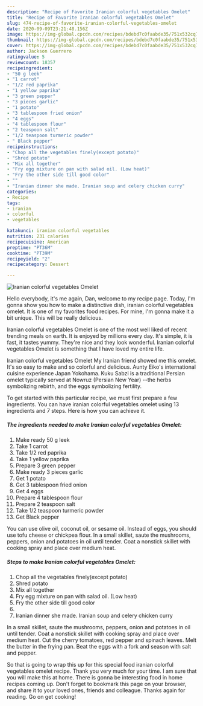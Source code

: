 ```yaml
---
description: "Recipe of Favorite Iranian colorful vegetables Omelet"
title: "Recipe of Favorite Iranian colorful vegetables Omelet"
slug: 474-recipe-of-favorite-iranian-colorful-vegetables-omelet
date: 2020-09-09T23:21:48.156Z
image: https://img-global.cpcdn.com/recipes/bdebd7c0faabde35/751x532cq70/iranian-colorful-vegetables-omelet-recipe-main-photo.jpg
thumbnail: https://img-global.cpcdn.com/recipes/bdebd7c0faabde35/751x532cq70/iranian-colorful-vegetables-omelet-recipe-main-photo.jpg
cover: https://img-global.cpcdn.com/recipes/bdebd7c0faabde35/751x532cq70/iranian-colorful-vegetables-omelet-recipe-main-photo.jpg
author: Jackson Guerrero
ratingvalue: 5
reviewcount: 18357
recipeingredient:
- "50 g leek"
- "1 carrot"
- "1/2 red paprika"
- "1 yellow paprika"
- "3 green pepper"
- "3 pieces garlic"
- "1 potato"
- "3 tablespoon fried onion"
- "4 eggs"
- "4 tablespoon flour"
- "2 teaspoon salt"
- "1/2 teaspoon turmeric powder"
- " Black pepper"
recipeinstructions:
- "Chop all the vegetables finely(except potato)"
- "Shred potato"
- "Mix all together"
- "Fry egg mixture on pan with salad oil. (Low heat)"
- "Fry the other side till good color"
- ""
- "Iranian dinner she made. Iranian soup and celery chicken curry"
categories:
- Recipe
tags:
- iranian
- colorful
- vegetables

katakunci: iranian colorful vegetables 
nutrition: 231 calories
recipecuisine: American
preptime: "PT36M"
cooktime: "PT39M"
recipeyield: "2"
recipecategory: Dessert

---
```



![Iranian colorful vegetables Omelet](https://img-global.cpcdn.com/recipes/bdebd7c0faabde35/751x532cq70/iranian-colorful-vegetables-omelet-recipe-main-photo.jpg)

Hello everybody, it's me again, Dan, welcome to my recipe page. Today, I'm gonna show you how to make a distinctive dish, iranian colorful vegetables omelet. It is one of my favorites food recipes. For mine, I'm gonna make it a bit unique. This will be really delicious.

Iranian colorful vegetables Omelet is one of the most well liked of recent trending meals on earth. It is enjoyed by millions every day. It's simple, it is fast, it tastes yummy. They're nice and they look wonderful. Iranian colorful vegetables Omelet is something that I have loved my entire life.

Iranian colorful vegetables Omelet My Iranian friend showed me this omelet. It&#39;s so easy to make and so colorful and delicious. Aunty Eiko&#39;s international cuisine experience Japan Yokohama. Kuku Sabzi is a traditional Persian omelet typically served at Nowruz (Persian New Year) --the herbs symbolizing rebirth, and the eggs symbolizing fertility.


To get started with this particular recipe, we must first prepare a few ingredients. You can have iranian colorful vegetables omelet using 13 ingredients and 7 steps. Here is how you can achieve it.

<!--inarticleads1-->

##### The ingredients needed to make Iranian colorful vegetables Omelet:

1. Make ready 50 g leek
1. Take 1 carrot
1. Take 1/2 red paprika
1. Take 1 yellow paprika
1. Prepare 3 green pepper
1. Make ready 3 pieces garlic
1. Get 1 potato
1. Get 3 tablespoon fried onion
1. Get 4 eggs
1. Prepare 4 tablespoon flour
1. Prepare 2 teaspoon salt
1. Take 1/2 teaspoon turmeric powder
1. Get  Black pepper


You can use olive oil, coconut oil, or sesame oil. Instead of eggs, you should use tofu cheese or chickpea flour. In a small skillet, saute the mushrooms, peppers, onion and potatoes in oil until tender. Coat a nonstick skillet with cooking spray and place over medium heat. 

<!--inarticleads2-->

##### Steps to make Iranian colorful vegetables Omelet:

1. Chop all the vegetables finely(except potato)
1. Shred potato
1. Mix all together
1. Fry egg mixture on pan with salad oil. (Low heat)
1. Fry the other side till good color
1. 
1. Iranian dinner she made. Iranian soup and celery chicken curry


In a small skillet, saute the mushrooms, peppers, onion and potatoes in oil until tender. Coat a nonstick skillet with cooking spray and place over medium heat. Cut the cherry tomatoes, red pepper and spinach leaves. Melt the butter in the frying pan. Beat the eggs with a fork and season with salt and pepper. 

So that is going to wrap this up for this special food iranian colorful vegetables omelet recipe. Thank you very much for your time. I am sure that you will make this at home. There is gonna be interesting food in home recipes coming up. Don't forget to bookmark this page on your browser, and share it to your loved ones, friends and colleague. Thanks again for reading. Go on get cooking!

